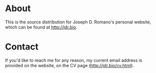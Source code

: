 # About

This is the source distribution for Joseph D. Romano's personal website, which can be found at http://jdr.bio.

# Contact

If you'd like to reach me for any reason, my current email address is provided on the website, on the CV page (http://jdr.bio/cv.html).